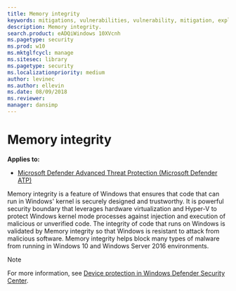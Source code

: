 ```yaml
---
title: Memory integrity
keywords: mitigations, vulnerabilities, vulnerability, mitigation, exploit, exploits, emet
description: Memory integrity.
search.product: eADQiWindows 10XVcnh
ms.pagetype: security
ms.prod: w10
ms.mktglfcycl: manage
ms.sitesec: library
ms.pagetype: security
ms.localizationpriority: medium
author: levinec
ms.author: ellevin
ms.date: 08/09/2018
ms.reviewer: 
manager: dansimp
---
```


# Memory integrity

**Applies to:**

- [Microsoft Defender Advanced Threat Protection (Microsoft Defender ATP)](https://go.microsoft.com/fwlink/p/?linkid=2069559)

Memory integrity is a feature of Windows that ensures that code that can run in Windows' kernel is securely designed and trustworthy.  It is  powerful security boundary that leverages hardware virtualization and Hyper-V to protect Windows kernel mode processes against injection and execution of malicious or unverified code.  The integrity of code that runs on Windows is validated by Memory integrity so that Windows is resistant to attack from malicious software. Memory integrity helps block many types of malware from running in Windows 10 and Windows Server 2016 environments.

> [!NOTE]
> For more information, see [Device protection in Windows Defender Security Center](https://support.microsoft.com/help/4096339/windows-10-device-protection-in-windows-defender-security-center).

